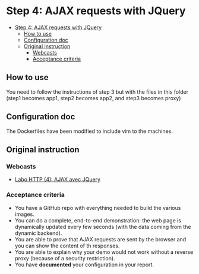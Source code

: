 # Step 4: AJAX requests with JQuery

- [Step 4: AJAX requests with JQuery](#step-4-ajax-requests-with-jquery)
  - [How to use](#how-to-use)
  - [Configuration doc](#configuration-doc)
  - [Original instruction](#original-instruction)
    - [Webcasts](#webcasts)
    - [Acceptance criteria](#acceptance-criteria)

## How to use

You need to follow the instructions of step 3 but with the files in this folder (step1 becomes app1, step2 becomes app2, and step3 becomes proxy)

## Configuration doc

The Dockerfiles have been modified to include vim to the machines.

## Original instruction

### Webcasts

- [Labo HTTP (4): AJAX avec JQuery](https://www.youtube.com/watch?v=fgpNEbgdm5k)

### Acceptance criteria

- You have a GitHub repo with everything needed to build the various images.
- You can do a complete, end-to-end demonstration: the web page is dynamically updated every few seconds (with the data coming from the dynamic backend).
- You are able to prove that AJAX requests are sent by the browser and you can show the content of th responses.
- You are able to explain why your demo would not work without a reverse proxy (because of a security restriction).
- You have **documented** your configuration in your report.